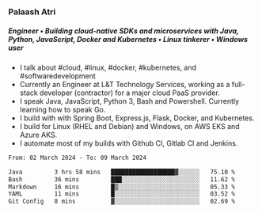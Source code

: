 ### Palaash Atri

##### Engineer • Building cloud-native SDKs and microservices with Java, Python, JavaScript, Docker and Kubernetes • Linux tinkerer • Windows user

- I talk about #cloud, #linux, #docker, #kubernetes, and #softwaredevelopment
- Currently an Engineer at L&T Technology Services, working as a full-stack developer (contractor) for a major cloud PaaS provider.
- I speak Java, JavaScript, Python 3, Bash and Powershell. Currently learning how to speak Go.
- I build with with Spring Boot, Express.js, Flask, Docker, and Kubernetes.
- I build for Linux (RHEL and Debian) and Windows, on AWS EKS and Azure AKS.
- I automate most of my builds with Github CI, Gitlab CI and Jenkins.

<!--
**palaashatri/palaashatri** is a ✨ _special_ ✨ repository because its `README.md` (this file) appears on your GitHub profile.

Here are some ideas to get you started:

- 🔭 I’m currently working on ...
- 🌱 I’m currently learning ...
- 👯 I’m looking to collaborate on ...
- 🤔 I’m looking for help with ...
- 💬 Ask me about ...
- 📫 How to reach me: ...
- 😄 Pronouns: ...
- ⚡ Fun fact: ...
-->

<!--START_SECTION:waka-->

```txt
From: 02 March 2024 - To: 09 March 2024

Java         3 hrs 58 mins   ██████████████████▓░░░░░░   75.10 %
Bash         36 mins         ███░░░░░░░░░░░░░░░░░░░░░░   11.62 %
Markdown     16 mins         █▒░░░░░░░░░░░░░░░░░░░░░░░   05.33 %
YAML         11 mins         █░░░░░░░░░░░░░░░░░░░░░░░░   03.52 %
Git Config   8 mins          ▓░░░░░░░░░░░░░░░░░░░░░░░░   02.69 %
```

<!--END_SECTION:waka-->
